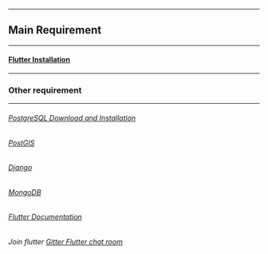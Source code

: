 ---------------------------------------------
## Main Requirement
-------------------------------------------------

#### [Flutter Installation](https://flutter.dev/docs/get-started/install)





---------------------------------------------
###  Other requirement
-------------------------------------------------

######  [PostgreSQL Download and Installation](https://www.postgresql.org/download/)

###### [PostGIS](https://postgis.net/install/)


######  [Django](https://docs.djangoproject.com/en/3.1/intro/install/)  

######  [MongoDB](https://www.mongodb.com/)

###### [Flutter Documentation](https://flutter.dev/docs/get-started/install/linux)



###### Join flutter [Gitter Flutter chat room](https://gitter.im/flutter/flutter?source=orgpage)
